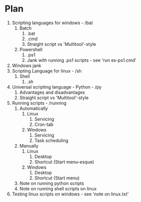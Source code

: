 # Plan

1. Scripting languages for windows - /bat  
   1. Batch  
      1. .bat  
      2. .cmd  
      3. Straight script vs 'Multitool'-style  
   2. Powershell  
      1. .ps1  
      2. Jank with running .ps1 scripts - see 'run ex-ps1.cmd'  
2. Windows jank  
3. Scripting Language for linux - /sh  
   1. Shell  
      1. .sh  
4. Universal scripting language - Python - /py  
   1. Advantages and disadvantages  
   2. Straight script vs 'Multitool'-style  
5. Running scripts - /running  
   1. Automatically  
      1. Linux  
         1. Servicing  
         2. Cron-tab  
      2. Windows  
         1. Servicing  
         2. Task scheduling  
   2. Manually  
      1. Linux  
         1. Desktop  
         2. Shortcut (Start menu-esque)  
      2. Windows  
         1. Desktop  
         2. Shortcut (Start menu)  
   3. Note on running python scripts  
   4. Note on running shell scripts on linux  
6. Testing linux scripts on windows - see 'note on linux.txt'  
